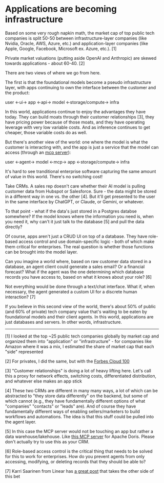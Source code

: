 # Applications are becoming infrastructure

Based on some very rough napkin math, the market cap of top public tech companies is split 50-50 between infrastructure-layer companies (like Nvidia, Oracle, AWS, Azure, etc.) and application-layer companies (like Apple, Google, Facebook, Microsoft ex. Azure, etc.). [1]

Private market valuations (putting aside OpenAI and Anthropic) are skewed towards applications - about 60-40. [2]

There are two views of where we go from here.

The first is that the foundational models become a pseudo infrastructure layer, with apps continuing to own the interface between the customer and the product:

user <-ui-> app <-api-> model <-storage/compute-> infra

In this world, applications continue to enjoy the advantages they have today. They can build moats through their customer relationships [3], they have pricing power because of those moats, and they have operating leverage with very low variable costs. And as inference continues to get cheaper, those variable costs do as well.

But there's another view of the world: one where the model is what the customer is interacting with, and the app is just a service that the model can access (through an [mcp server](https://modelcontextprotocol.io/introduction)):

user <-agent-> model <-mcp-> app <-storage/compute-> infra

It's hard to see tranditional enterprise software capturing the same amount of value in this world. There's no switching cost!

Take CRMs. A sales rep doesn't care whether their AI model is pulling customer data from Hubspot or Salesforce. Sure - the data might be stored in a different way in one vs. the other [4]. But it'll get presented to the user in the same interface by ChatGPT, or Claude, or Gemini, or whatever.

To that point - what if the data's just stored in a Postgres databse somewhere? If the model knows where the information you need is, when you need it, why can't it just talk to the database [5] and pull the data directly?

Of course, apps aren't just a CRUD UI on top of a database. They have role-based access control and use domain-specific logic - both of which make them critical for enterprises. The real question is whether those functions can be brought into the model layer.

Can you imagine a world where, based on raw customer data stored in a database, an agent client could generate a sales email? Or a financial forecast? What if the agent was the one determining which database records you have access to, based on what it knows about your role? [6]

Not everything would be done through a text/chat interface. What if, when necessary, the agent generated a custom UI for a discrete human interaction? [7]

If you believe in this second view of the world, there's about 50% of public (and 60% of private) tech company value that's waiting to be eaten by foundational models and their client agents. In this world, applications are just databases and servers. In other words, infrastructure.

---

[1] I looked at the top ~25 public tech companies globally by market cap and organized them into "application" or "infrastructure" - for companies like Amazon where it was a mix, I estimated the share of market cap that each "side" represented

[2] For privates, I did the same, but with the [Forbes Cloud 100](https://www.forbes.com/lists/cloud100/)

[3] "Customer relationships" is doing a lot of heavy lifting here. Let's call this a proxy for network effects, switching costs, differentiated distribution, and whatever else makes an app stick

[4] These two CRMs are different in many many ways, a lot of which can be abstracted to "they store data differently" on the backend, but some of which cannot (e.g., they have fundamentally different options of what "companies" "contacts" or "leads" are). And of course they have fundamentally different ways of enabling sellers/marketers to build workflows and automations. The idea is that this stuff could be pulled into the agent layer.

[5] In this case the MCP server would not be touching an app but rather a data warehouse/lakehouse. Like [this MCP server](https://github.com/morningman/mcp-doris) for Apache Doris. Please don't actually try to use this as your CRM.

[6] Role-based access control is the critical thing that needs to be solved for this to work for enterprises. How do you prevent agents from only accessing, modifying, or deleting records that they should be able to?

[7] Karri Saarinen from Linear has [a great post](https://linear.app/blog/design-for-the-ai-age) that takes the other side of this bet